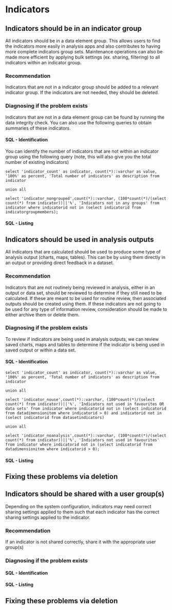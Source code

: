 # Indicators

## Indicators should be in an indicator group

All indicators should be in a data element group. This allows users to find the indicators more easily in analysis apps and also contributes to having more complete indicators group sets. Maintenance operations can also be made more efficient by applying bulk settings (ex. sharing, filtering) to all indicators within an indicator group.

### Recommendation

Indicators that are not in a indicator group should be added to a relevant indicator group. If the indicators are not needed, they should be deleted.

### Diagnosing if the problem exists

Indicators that are not in a data element group can be found by running the data integrity check. You can also use the following queries to obtain summaries of these indicators.

#### SQL - Identification

You can identify the number of indicators that are not within an indicator group using the following query (note, this will also give you the total number of existing indicators)

```
select 'indicator_count' as indicator, count(*)::varchar as value, '100%' as percent, 'Total number of indicators' as description from indicator

union all

select 'indicator_nongrouped',count(*)::varchar, (100*count(*)/(select count(*) from indicator))||'%', 'Indicators not in any groups' from indicator where indicatorid not in (select indicatorid from indicatorgroupmembers);
```

#### SQL - Listing


## Indicators should be used in analysis outputs

All indicators that are calculated should be used to produce some type of analysis output (charts, maps, tables). This can be by using them directly in an output or providing direct feedback in a dataset.

### Recommendation

Indicators that are not routinely being reviewed in analysis, either in an output or data set, should be reviewed to determine if they still need to be calculated. If these are meant to be used for routine review, then associated outputs should be created using them. If these indicators are not going to be used for any type of information review, consideration should be made to either archive them or delete them.

### Diagnosing if the problem exists

To review if indicators are being used in analysis outputs, we can review saved charts, maps and tables to determine if the indicator is being used in saved output or within a data set.

#### SQL - Identification

```
select 'indicator_count' as indicator, count(*)::varchar as value, '100%' as percent, 'Total number of indicators' as description from indicator

union all

select 'indicator_nouse',count(*)::varchar, (100*count(*)/(select count(*) from indicator))||'%', 'Indicators not used in favourites OR data sets' from indicator where indicatorid not in (select indicatorid from datadimensionitem where indicatorid > 0) and indicatorid not in (select indicatorid from datasetindicators)

union all

select 'indicator_noanalysis',count(*)::varchar, (100*count(*)/(select count(*) from indicator))||'%', 'Indicators not used in favourites' from indicator where indicatorid not in (select indicatorid from datadimensionitem where indicatorid > 0);
```

#### SQL - Listing

##  Fixing these problems via deletion

## Indicators should be shared with a user group(s)

Depending on the system configuration, indicators may need correct sharing settings applied to them such that each indicator has the correct sharing settings applied to the indicator.

### Recommendation

If an indicator is not shared correctly, share it with the appropriate user group(s)

### Diagnosing if the problem exists

#### SQL - Identification

#### SQL - Listing

##  Fixing these problems via deletion
